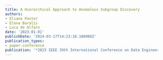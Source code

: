 ```yaml
---
title: A Hierarchical Approach to Anomalous Subgroup Discovery
authors:
- Eliana Pastor
- Elena Baralis
- Luca de Alfaro
date: '2023-01-01'
publishDate: '2024-03-17T14:23:18.188986Z'
publication_types:
- paper-conference
publication: '*2023 IEEE 39th International Conference on Data Engineering (ICDE)*'
---
```


